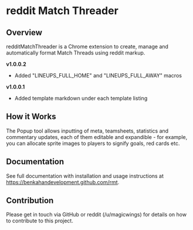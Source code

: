# reddit Match Threader

## Overview

redditMatchThreader is a Chrome extension to create, manage and automatically format Match Threads using reddit markup.

**v1.0.0.2**
- Added "LINEUPS_FULL_HOME" and "LINEUPS_FULL_AWAY" macros

**v1.0.0.1**
- Added template markdown under each template listing

## How it Works

The Popup tool allows inputting of meta, teamsheets, statistics and commentary updates, each of them editable and expandible - for example, you can allocate sprite images to players to signify goals, red cards etc.

## Documentation

See full documentation with installation and usage instructions at https://benkahandevelopment.github.com/rmt.

## Contribution

Please get in touch via GitHub or reddit (/u/magicwings) for details on how to contribute to this project.
